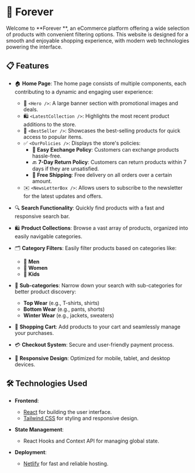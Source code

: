 # 🛒 Forever 

Welcome to **Forever **, an eCommerce platform offering a wide selection of products with convenient filtering options. This website is designed for a smooth and enjoyable shopping experience, with modern web technologies powering the interface.

## 📋 Features

- 🏠 **Home Page**: The home page consists of multiple components, each contributing to a dynamic and engaging user experience:
  - 🎉 `<Hero />`: A large banner section with promotional images and deals.
  - 🛍️ `<LatestCollection />`: Highlights the most recent product additions to the store.
  - 🌟 `<BestSeller />`: Showcases the best-selling products for quick access to popular items.
  - ✅ `<OurPolicies />`: Displays the store's policies:
    - 🔄 **Easy Exchange Policy**: Customers can exchange products hassle-free.
    - 🔙 **7-Day Return Policy**: Customers can return products within 7 days if they are unsatisfied.
    - 🚚 **Free Shipping**: Free delivery on all orders over a certain amount.
  - ✉️ `<NewsLetterBox />`: Allows users to subscribe to the newsletter for the latest updates and offers.

- 🔍 **Search Functionality**: Quickly find products with a fast and responsive search bar.
- 🛍️ **Product Collections**: Browse a vast array of products, organized into easily navigable categories.
- 🗂️ **Category Filters**: Easily filter products based on categories like:
  - 👔 **Men**
  - 👗 **Women**
  - 👶 **Kids**
- 👕 **Sub-categories**: Narrow down your search with sub-categories for better product discovery:
  - **Top Wear** (e.g., T-shirts, shirts)
  - **Bottom Wear** (e.g., pants, shorts)
  - **Winter Wear** (e.g., jackets, sweaters)
- 🛒 **Shopping Cart**: Add products to your cart and seamlessly manage your purchases.
- 💳 **Checkout System**: Secure and user-friendly payment process.
- 📱 **Responsive Design**: Optimized for mobile, tablet, and desktop devices.

## 🛠️ Technologies Used

- **Frontend**:
  - [React](https://reactjs.org/) for building the user interface.
  - [Tailwind CSS](https://tailwindcss.com/) for styling and responsive design.

- **State Management**:
  - React Hooks and Context API for managing global state.

- **Deployment**:
  - [Netlify](https://www.netlify.com/) for fast and reliable hosting.





